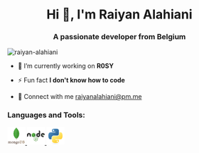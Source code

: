
<h1 align="center">Hi 👋, I'm Raiyan Alahiani</h1>
<h3 align="center">A passionate developer from Belgium</h3>

<p align="left"> <img src="https://komarev.com/ghpvc/?username=raiyanalahiani&label=Profile%20views&color=0e75b6&style=flat" alt="raiyan-alahiani" /> </p>

- 🔭 I’m currently working on **R0SY**

- ⚡ Fun fact **I don't know how to code**

- 📨 Connect with me [raiyanalahiani@pm.me](raiyanalahiani@pm.me)
</p>

<h3 align="left">Languages and Tools:</h3>
<p align="left"> <a href="https://www.mongodb.com/" target="_blank" rel="noreferrer"> <img src="https://raw.githubusercontent.com/devicons/devicon/master/icons/mongodb/mongodb-original-wordmark.svg" alt="mongodb" width="40" height="40"/> </a> <a href="https://nodejs.org" target="_blank" rel="noreferrer"> <img src="https://raw.githubusercontent.com/devicons/devicon/master/icons/nodejs/nodejs-original-wordmark.svg" alt="nodejs" width="40" height="40"/> </a> <a href="https://www.python.org" target="_blank" rel="noreferrer"> <img src="https://raw.githubusercontent.com/devicons/devicon/master/icons/python/python-original.svg" alt="python" width="40" height="40"/> </a> </p>
